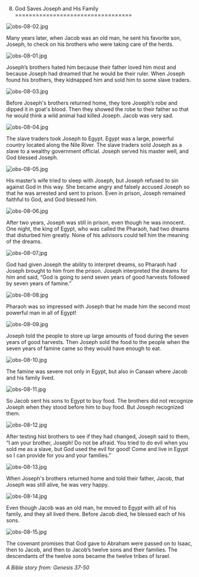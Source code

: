 8. God Saves Joseph and His Family
==================================

![obs-08-02.jpg](/var/www/vhosts/door43.org/httpdocs/data/gitrepo/media/en/obs/obs-08-02.jpg "obs-08-02.jpg")

Many years later, when Jacob was an old man, he sent his favorite son,
Joseph, to check on his brothers who were taking care of the herds.

![obs-08-01.jpg](/var/www/vhosts/door43.org/httpdocs/data/gitrepo/media/en/obs/obs-08-01.jpg "obs-08-01.jpg")

Joseph’s brothers hated him because their father loved him most and
because Joseph had dreamed that he would be their ruler. When Joseph
found his brothers, they kidnapped him and sold him to some slave
traders.

![obs-08-03.jpg](/var/www/vhosts/door43.org/httpdocs/data/gitrepo/media/en/obs/obs-08-03.jpg "obs-08-03.jpg")

Before Joseph's brothers returned home, they tore Joseph’s robe and
dipped it in goat's blood. Then they showed the robe to their father so
that he would think a wild animal had killed Joseph. Jacob was very sad.

![obs-08-04.jpg](/var/www/vhosts/door43.org/httpdocs/data/gitrepo/media/en/obs/obs-08-04.jpg "obs-08-04.jpg")

The slave traders took Joseph to Egypt. Egypt was a large, powerful
country located along the Nile River. The slave traders sold Joseph as a
slave to a wealthy government official. Joseph served his master well,
and God blessed Joseph.

![obs-08-05.jpg](/var/www/vhosts/door43.org/httpdocs/data/gitrepo/media/en/obs/obs-08-05.jpg "obs-08-05.jpg")

His master’s wife tried to sleep with Joseph, but Joseph refused to sin
against God in this way. She became angry and falsely accused Joseph so
that he was arrested and sent to prison. Even in prison, Joseph remained
faithful to God, and God blessed him.

![obs-08-06.jpg](/var/www/vhosts/door43.org/httpdocs/data/gitrepo/media/en/obs/obs-08-06.jpg "obs-08-06.jpg")

After two years, Joseph was still in prison, even though he was
innocent. One night, the king of Egypt, who was called the Pharaoh, had
two dreams that disturbed him greatly. None of his advisors could tell
him the meaning of the dreams.

![obs-08-07.jpg](/var/www/vhosts/door43.org/httpdocs/data/gitrepo/media/en/obs/obs-08-07.jpg "obs-08-07.jpg")

God had given Joseph the ability to interpret dreams, so Pharaoh had
Joseph brought to him from the prison. Joseph interpreted the dreams for
him and said, “God is going to send seven years of good harvests
followed by seven years of famine.”

![obs-08-08.jpg](/var/www/vhosts/door43.org/httpdocs/data/gitrepo/media/en/obs/obs-08-08.jpg "obs-08-08.jpg")

Pharaoh was so impressed with Joseph that he made him the second most
powerful man in all of Egypt!

![obs-08-09.jpg](/var/www/vhosts/door43.org/httpdocs/data/gitrepo/media/en/obs/obs-08-09.jpg "obs-08-09.jpg")

Joseph told the people to store up large amounts of food during the
seven years of good harvests. Then Joseph sold the food to the people
when the seven years of famine came so they would have enough to eat.

![obs-08-10.jpg](/var/www/vhosts/door43.org/httpdocs/data/gitrepo/media/en/obs/obs-08-10.jpg "obs-08-10.jpg")

The famine was severe not only in Egypt, but also in Canaan where Jacob
and his family lived.

![obs-08-11.jpg](/var/www/vhosts/door43.org/httpdocs/data/gitrepo/media/en/obs/obs-08-11.jpg "obs-08-11.jpg")

So Jacob sent his sons to Egypt to buy food. The brothers did not
recognize Joseph when they stood before him to buy food. But Joseph
recognized them.

![obs-08-12.jpg](/var/www/vhosts/door43.org/httpdocs/data/gitrepo/media/en/obs/obs-08-12.jpg "obs-08-12.jpg")

After testing hist brothers to see if they had changed, Joseph said to
them, “I am your brother, Joseph! Do not be afraid. You tried to do evil
when you sold me as a slave, but God used the evil for good! Come and
live in Egypt so I can provide for you and your families.”

![obs-08-13.jpg](/var/www/vhosts/door43.org/httpdocs/data/gitrepo/media/en/obs/obs-08-13.jpg "obs-08-13.jpg")

When Joseph's brothers returned home and told their father, Jacob, that
Joseph was still alive, he was very happy.

![obs-08-14.jpg](/var/www/vhosts/door43.org/httpdocs/data/gitrepo/media/en/obs/obs-08-14.jpg "obs-08-14.jpg")

Even though Jacob was an old man, he moved to Egypt with all of his
family, and they all lived there. Before Jacob died, he blessed each of
his sons.

![obs-08-15.jpg](/var/www/vhosts/door43.org/httpdocs/data/gitrepo/media/en/obs/obs-08-15.jpg "obs-08-15.jpg")

The covenant promises that God gave to Abraham were passed on to Isaac,
then to Jacob, and then to Jacob’s twelve sons and their families. The
descendants of the twelve sons became the twelve tribes of Israel.

*A Bible story from: Genesis 37-50*
